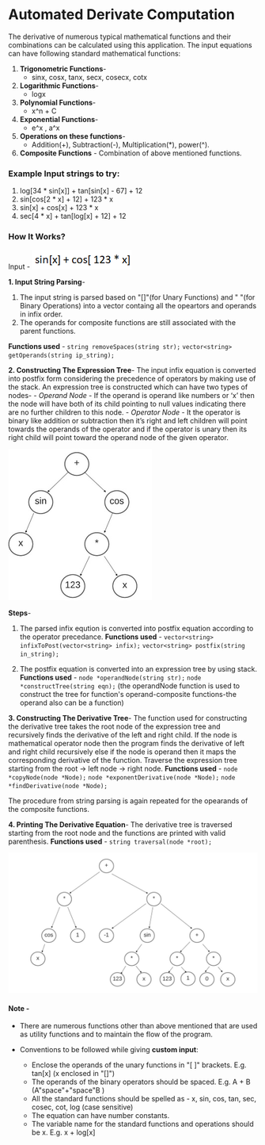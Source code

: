 # Automated Derivate Computation

The derivative of numerous typical mathematical functions and their combinations can be calculated using this application. 
The input equations can have following standard mathematical functions:
1.	**Trigonometric Functions**- 
    - sinx, cosx, tanx, secx, cosecx, cotx
2.	**Logarithmic Functions**-
    - logx
3.	**Polynomial Functions**-
    - x^n + C
4.	**Exponential Functions**-
    - e^x , a^x
5. **Operations on these functions**-
    - Addition(+), Subtraction(-), Multiplication(*), power(^).
6. **Composite Functions** - Combination of above mentioned functions.  


### Example Input strings to try:
1. log[34 * sin[x]] + tan[sin[x] - 67] + 12
2. sin[cos[2 * x] + 12] + 123 * x
3. sin[x] + cos[x] + 123 * x
4. sec[4 * x] + tan[log[x] + 12] + 12


### How It Works?

Input - 
![Input](img/input.png)


**1. Input String Parsing**-
   1. The input string is parsed based on "[]"(for Unary Functions) and " "(for Binary Operations) into a vector containg all the opeartors and operands in infix order.
   2. The operands for composite functions are still associated with the parent functions.
   
   **Functions used** - 
   `string removeSpaces(string str);`
   `vector<string> getOperands(string ip_string);` 

**2. Constructing The Expression Tree**-
        The input infix equation is converted into postfix form considering the precedence of operators by making use of the stack. An expression tree is constructed which can have two types of nodes- 
        -	*Operand Node* - If the operand is operand like numbers or ‘x’ then the node will have both of its child pointing to null values indicating there are no further children to this node.
        -	*Operator Node* - It the operator is binary like addition or subtraction then it’s right and left children will point towards the operands of the operator and if the operator is unary then its right child will point toward the operand node of the given operator.

![Expression Tree](img/expression-1.jpg)

   **Steps**-
   1. The parsed infix eqution is converted into postfix equation according to the operator precedance.
   **Functions used** - 
    `vector<string> infixToPost(vector<string> infix);`
    `vector<string> postfix(string in_string);`
   
   1. The postfix equation is converted into an expression tree by using stack.
   **Functions used** - 
   `node *operandNode(string str);`
   `node *constructTree(string eqn);`
   (the operandNode function is used to construct the tree for function's operand-composite functions-the operand also can be a function)


**3. Constructing The Derivative Tree**- 
The function used for constructing the derivative tree takes the root node of the expression tree and recursively finds the derivative of the left and right child. If the node is mathematical operator node then the program finds the derivative of left and right child recursively else if the node is operand then it maps the corresponding derivative of the function.
Traverse the expression tree starting from the root -> left node -> right node.
    **Functions used** - 
    `node *copyNode(node *Node);`
    `node *exponentDerivative(node *Node);`
    `node *findDerivative(node *Node);`

The procedure from string parsing is again repeated for the opearands of the composite functions. 

**4. Printing The Derivative Equation**-
The derivative tree is traversed starting from the root node and the functions are printed with valid parenthesis.
     **Functions used** - 
     `string traversal(node *root);`

![DerivativeTree](img/derivative-1.jpg)

#### Note - 
- There are numerous functions other than above mentioned that are used as utility functions and to maintain the flow of the program.

- Conventions to be followed while giving **custom input**: 
  - Enclose the operands of the unary functions in "[ ]" brackets. E.g. tan[x] (x enclosed in "[]")
  - The operands of the binary operators should be spaced. E.g. A + B (A"space"+"space"B )
  - All the standard functions should be spelled as - x, sin, cos, tan, sec, cosec, cot, log (case sensitive)
  - The equation can have number constants.
  - The variable name for the standard functions and operations should be x. E.g. x + log[x]

   
